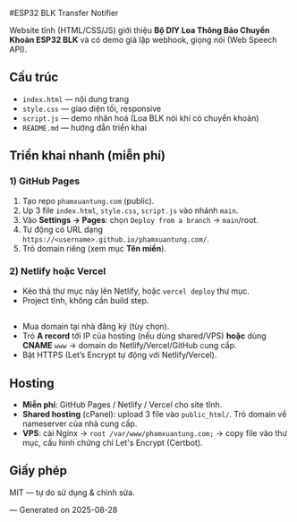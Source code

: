 #ESP32 BLK Transfer Notifier

Website tĩnh (HTML/CSS/JS) giới thiệu **Bộ DIY Loa Thông Báo Chuyển Khoản ESP32 BLK** và có demo giả lập webhook, giọng nói (Web Speech API).

## Cấu trúc
- `index.html` — nội dung trang
- `style.css` — giao diện tối, responsive
- `script.js` — demo nhân hoá (Loa BLK nói khi có chuyển khoản)
- `README.md` — hướng dẫn triển khai

## Triển khai nhanh (miễn phí)
### 1) GitHub Pages
1. Tạo repo `phamxuantung.com` (public).
2. Up 3 file `index.html`, `style.css`, `script.js` vào nhánh `main`.
3. Vào **Settings → Pages**: chọn `Deploy from a branch` → `main`/root.
4. Tự động có URL dạng `https://<username>.github.io/phamxuantung.com/`.
5. Trỏ domain riêng (xem mục **Tên miền**).

### 2) Netlify hoặc Vercel
- Kéo thả thư mục này lên Netlify, hoặc `vercel deploy` thư mục.
- Project tĩnh, không cần build step.

##
- Mua domain tại nhà đăng ký (tùy chọn).
- Trỏ **A record** tới IP của hosting (nếu dùng shared/VPS) **hoặc** dùng **CNAME** `www` → domain do Netlify/Vercel/GitHub cung cấp.
- Bật HTTPS (Let’s Encrypt tự động với Netlify/Vercel).

## Hosting
- **Miễn phí**: GitHub Pages / Netlify / Vercel cho site tĩnh.
- **Shared hosting** (cPanel): upload 3 file vào `public_html/`. Trỏ domain về nameserver của nhà cung cấp.
- **VPS**: cài Nginx → `root /var/www/phamxuantung.com;` → copy file vào thư mục, cấu hình chứng chỉ Let's Encrypt (Certbot).

## Giấy phép
MIT — tự do sử dụng & chỉnh sửa.

— Generated on 2025-08-28
